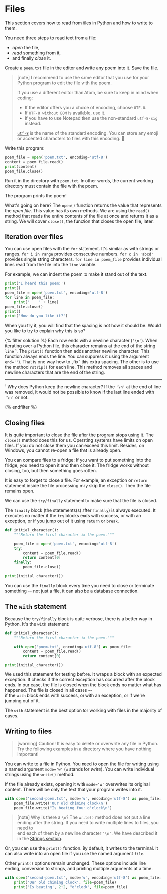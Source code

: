 # Files

This section covers how to read from files in Python 
and how to write to them.

You need three steps to read text from a file:
* *open* the file,
* *read* something from it,
* and finally *close* it.

Create a `poem.txt` file in the editor and write any poem into it.
Save the file.

> [note]
> I recommend to use the same editor that you use for your 
> Python program to edit the file with the poem.
>
> If you use a different editor than Atom, be sure to keep in mind when coding:
> * If the editor offers you a choice of encoding, choose `UTF-8`.
> * If `UTF-8 without BOM` is available, use it.
> * If you have to use Notepad then use the non-standard `utf-8-sig` instead.
>
> [`utf-8`] is the name of the standard encoding.
> You can store any emoji or accented characters to files with this encoding.
> 🎉

[`utf-8`]: https://en.wikipedia.org/wiki/UTF-8

Write this program:

```python
poem_file = open('poem.txt', encoding='utf-8')
content = poem_file.read()
print(content)
poem_file.close()
```

Run it in the directory with `poem.txt`. In other words, the current working 
directory must contain the file with the poem. 

The program prints the poem!

What's going on here?
The `open()` function returns the value that represents the *open file*.
This value has its own methods.
We are using the `read()` method that reads the entire contents 
of the file at once and returns it as a string.
We will cover `close()`, the function that closes the open file, later.


## Iteration over files

You can use open files with the `for` statement. 
It's similar as with strings or ranges.
`for i in range` provides consecutive numbers. 
`for c in 'abcd'` provides single string characters. 
`for line in poem_file` provides individual lines read from the file into the `line` variable.

For example, we can indent the poem to make it stand out of the text.

```python
print('I heard this poem:')
print()
poem_file = open('poem.txt', encoding='utf-8')
for line in poem_file:
    print('    ' + line)
poem_file.close()
print()
print('How do you like it?')
```


When you try it, you will find that the spacing is not how it should be. 
Would you like to try to explain why this is so?

{% filter solution %}
Each row ends with a newline character (`'\n'`).
When iterating over a Python file, 
this character remains at the end of the string `line` ¹.
The `print()` function then adds another newline character. 
This function always ends the line. 
You can suppress it using the argument `end=''`).
That is one way how to „fix“ this extra spacing. 
The other is to use the method `rstrip()` for each line. 
This method removes all spaces and newline characters 
that are the end of the string.

---

¹  Why does Python keep the newline character? If the `'\n'` at the end of line was removed, 
it would not be possible to know if the last line ended with `'\n'` or not.

{% endfilter %}


## Closing files

It is quite important to close the file after the program stops using it. 
The `close()` method does this for us.
Operating systems have limits on open files.
If you do not close them you can exceed this limit.
Besides, on Windows, you cannot re-open a file that is already open.

You can compare files to a fridge: If you want to put something into the fridge, 
you need to open it and then close it.
The fridge works without closing, too, but then something goes rotten. 

It is easy to forget to close a file.
For example, an exception or `return` statement inside 
the file processing may skip the `close()`.
Then the file remains open.

We can use the `try/finally` statement to make sure that the file is closed.

The `finally` block (the statements(s) after `finally`) is always executed.
It executes no matter if the `try` blocks ends with success, 
or with an exception, or if you jump out of it using `return` or `break`.

```python
def initial_character():
    """Return the first character in the poem."""

    poem_file = open('poem.txt', encoding='utf-8')
    try:
        content = poem_file.read()
        return content[0]
    finally:
        poem_file.close()

print(initial_character())
```

You can use the `finally` block every time you need 
to close or terminate something -- not just a file,
it can also be a database connection.


## The `with` statement

Because the `try/finally` block is quite verbose, 
there is a better way in Python. It's the `with` statement:

```python
def initial_character():
    """Return the first character in the poem."""

    with open('poem.txt', encoding='utf-8') as poem_file:
        content = poem_file.read()
        return content[0]

print(initial_character())
```

We used this statement for testing before. 
It wraps a block with an expected exception.
It checks if the correct exception has occurred 
after the block ends.
In our case, the file is closed when the block ends
no matter what has happened.
The file is closed in all cases --  
if the `with` block ends with success, 
or with an exception, or if we're jumping out of it.

The `with` statement is the best option for working with files
in the majority of cases.


## Writing to files

> [warning] Caution!
> It is easy to delete or overwrite any file in Python.
> Try the following examples in a directory where you have nothing important!

You can write to a file in Python.
You need to open the file for writing using a named argument
`mode='w'` (`w` stands for *write*).
You can write individual strings using the `write()` method.

If the file already exists, opening it with `mode='w'` overwrites 
its original content. There will be only the text that your program 
writes into it.

```python
with open('second-poem.txt', mode='w', encoding='utf-8') as poem_file:
    poem_file.write('Our old chiming clock\n')
    poem_file.write("Is beating four o'clock\n")
```

> [note] Why is there a `\n`?
> The `write()` method does not put a line ending after the string.
> If you need to write multiple lines to files, you need to  
> end each of them by a newline character `'\n'`. We have described it
> in the [Strings section](../str/).

Or, you can use the `print()` function.
By default, it writes to the terminal. 
It can also write into an open file if you use the named argument `file`.

Other `print()` options remain unchanged. These options include
line ending, conversion to strings, and printing multiple arguments at a time.

```python
with open('second-poem.txt', mode='w', encoding='utf-8') as poem_file:
    print('Our old chiming clock', file=poem_file)
    print('Is beating', 2+2, "o'clock", file=poem_file)
```
